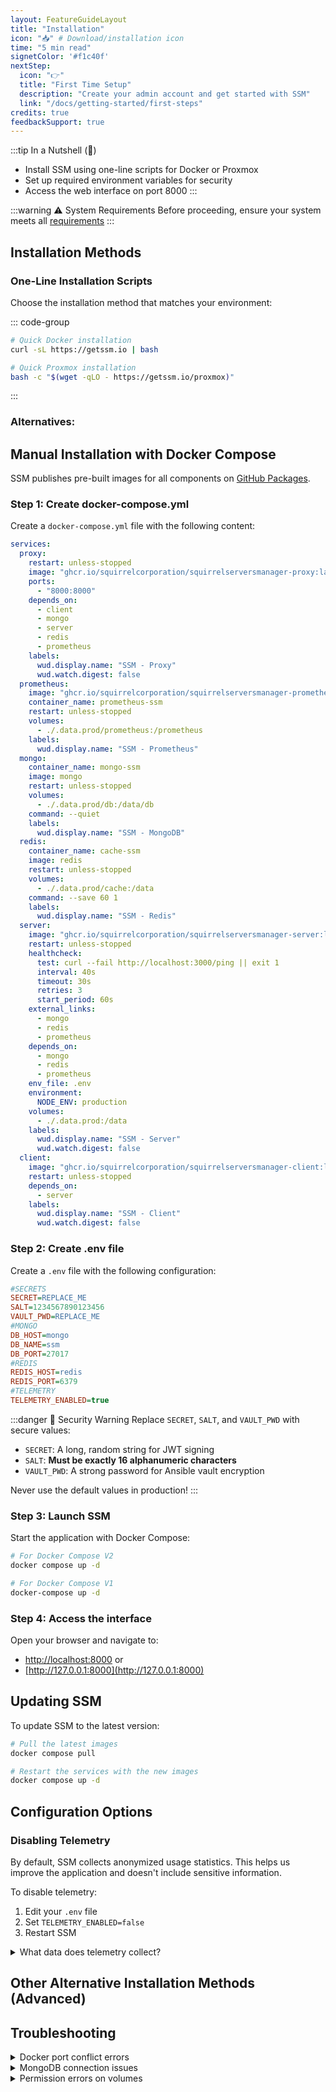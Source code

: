 ```yaml
---
layout: FeatureGuideLayout
title: "Installation"
icon: "📥" # Download/installation icon
time: "5 min read"
signetColor: '#f1c40f'
nextStep:
  icon: "👉"
  title: "First Time Setup"
  description: "Create your admin account and get started with SSM"
  link: "/docs/getting-started/first-steps"
credits: true
feedbackSupport: true
--- 
```


<script setup>
import NextStepCard from '/components/NextStepCard.vue';
import SectionHeader from '/components/SectionHeader.vue';
import FeatureGrid from '/components/FeatureGrid.vue';
import FeatureCard from '/components/FeatureCard.vue';
import FeedbackSupportSection from '/components/FeedbackSupportSection.vue';
</script>


:::tip In a Nutshell (🌰)
- Install SSM using one-line scripts for Docker or Proxmox
- Set up required environment variables for security
- Access the web interface on port 8000
:::


:::warning ⚠️ System Requirements
Before proceeding, ensure your system meets all [requirements](/docs/getting-started/requirements)
:::

## Installation Methods

### One-Line Installation Scripts

Choose the installation method that matches your environment:

::: code-group
```bash [Docker]
# Quick Docker installation
curl -sL https://getssm.io | bash
```

```bash [Proxmox]
# Quick Proxmox installation
bash -c "$(wget -qLO - https://getssm.io/proxmox)"
```
:::

### Alternatives:
<FeatureGrid>
  <FeatureCard
    icon="🐳"
    title="Docker Installation"
    description="Step-by-step guide for installing SSM using Docker."
    link="/docs/getting-started/installation/docker"
  />
  <FeatureCard
    icon="🖥️"
    title="Proxmox Installation"
    description="Detailed instructions for installing SSM on Proxmox."
    link="/docs/getting-started/installation/proxmox"
  />
</FeatureGrid>

## Manual Installation with Docker Compose

SSM publishes pre-built images for all components on [GitHub Packages](https://github.com/orgs/SquirrelCorporation/packages?repo_name=SquirrelServersManager).

### Step 1: Create docker-compose.yml

Create a `docker-compose.yml` file with the following content:

```yaml
services:
  proxy:
    restart: unless-stopped
    image: "ghcr.io/squirrelcorporation/squirrelserversmanager-proxy:latest"
    ports:
      - "8000:8000"
    depends_on:
      - client
      - mongo
      - server
      - redis
      - prometheus
    labels:
      wud.display.name: "SSM - Proxy"
      wud.watch.digest: false
  prometheus:
    image: "ghcr.io/squirrelcorporation/squirrelserversmanager-prometheus:latest"
    container_name: prometheus-ssm
    restart: unless-stopped
    volumes:
      - ./.data.prod/prometheus:/prometheus
    labels:
      wud.display.name: "SSM - Prometheus"
  mongo:
    container_name: mongo-ssm
    image: mongo
    restart: unless-stopped
    volumes:
      - ./.data.prod/db:/data/db
    command: --quiet
    labels:
      wud.display.name: "SSM - MongoDB"
  redis:
    container_name: cache-ssm
    image: redis
    restart: unless-stopped
    volumes:
      - ./.data.prod/cache:/data
    command: --save 60 1
    labels:
      wud.display.name: "SSM - Redis"
  server:
    image: "ghcr.io/squirrelcorporation/squirrelserversmanager-server:latest"
    restart: unless-stopped
    healthcheck:
      test: curl --fail http://localhost:3000/ping || exit 1
      interval: 40s
      timeout: 30s
      retries: 3
      start_period: 60s
    external_links:
      - mongo
      - redis
      - prometheus
    depends_on:
      - mongo
      - redis
      - prometheus
    env_file: .env
    environment:
      NODE_ENV: production
    volumes:
      - ./.data.prod:/data
    labels:
      wud.display.name: "SSM - Server"
      wud.watch.digest: false
  client:
    image: "ghcr.io/squirrelcorporation/squirrelserversmanager-client:latest"
    restart: unless-stopped
    depends_on:
      - server
    labels:
      wud.display.name: "SSM - Client"
      wud.watch.digest: false
```

### Step 2: Create .env file

Create a `.env` file with the following configuration:

```ini
#SECRETS
SECRET=REPLACE_ME
SALT=1234567890123456
VAULT_PWD=REPLACE_ME
#MONGO
DB_HOST=mongo
DB_NAME=ssm
DB_PORT=27017
#REDIS
REDIS_HOST=redis
REDIS_PORT=6379
#TELEMETRY
TELEMETRY_ENABLED=true
```

:::danger 🔐 Security Warning
Replace `SECRET`, `SALT`, and `VAULT_PWD` with secure values:
- `SECRET`: A long, random string for JWT signing
- `SALT`: **Must be exactly 16 alphanumeric characters**
- `VAULT_PWD`: A strong password for Ansible vault encryption

Never use the default values in production!
:::

### Step 3: Launch SSM

Start the application with Docker Compose:

```bash
# For Docker Compose V2
docker compose up -d

# For Docker Compose V1
docker-compose up -d
```

### Step 4: Access the interface

Open your browser and navigate to:
- [http://localhost:8000](http://localhost:8000) or 
- [http://127.0.0.1:8000](http://127.0.0.1:8000)

## Updating SSM

To update SSM to the latest version:

```bash
# Pull the latest images
docker compose pull

# Restart the services with the new images
docker compose up -d
```

## Configuration Options

### Disabling Telemetry

By default, SSM collects anonymized usage statistics. This helps us improve the application and doesn't include sensitive information.

To disable telemetry:

1. Edit your `.env` file
2. Set `TELEMETRY_ENABLED=false`
3. Restart SSM

<details>
<summary>What data does telemetry collect?</summary>

The **anonymized** telemetry includes:
- SSM version
- Number of devices connected
- Number of containers managed
- Operating system type
- General usage patterns

**No personal information, credentials, or identifying data is collected.**
</details>

## Other Alternative Installation Methods (Advanced)

<FeatureGrid>
  <FeatureCard
    icon="🔧"
    title="Manual Build"
    description="Build SSM from source code for complete customization."
    link="/docs/reference/installation/manual-ssm-from-source"
  />
  
  <FeatureCard
    icon="🛡️"
    title="Dockerless Setup"
    description="Install SSM without Docker for specialized environments."
    link="/docs/getting-started/installation/dockerless"
  />
  
  <FeatureCard
    icon="📡"
    title="Proxy-Free Setup"
    description="Install SSM without the proxy component."
    link="/docs/getting-started/installation/proxy-free"
  />
</FeatureGrid>

## Troubleshooting

<details>
<summary>Docker port conflict errors</summary>

**Problem**: Error message about port 8000 already in use.

**Solution**: Change the port mapping in docker-compose.yml:
```yaml
proxy:
  ports:
    - "8001:8000"  # Change 8000 to another port
```
</details>

<details>
<summary>MongoDB connection issues</summary>

**Problem**: Server container fails to start with MongoDB connection errors.

**Solution**: Ensure MongoDB is running and check your .env configuration:
```ini
DB_HOST=mongo
DB_NAME=ssm
DB_PORT=27017
```
</details>

<details>
<summary>Permission errors on volumes</summary>

**Problem**: Permission denied errors when accessing volume data.

**Solution**: Fix permissions on host directories:
```bash
sudo chown -R 1000:1000 ./.data.prod
```
</details>
